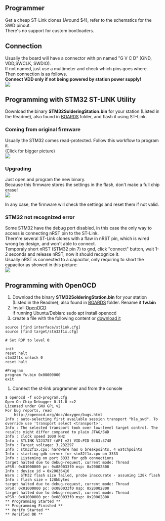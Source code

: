 ## Programmer

Get a cheap ST-Link clones (Around $4), refer to the schematics for the SWD pinout.<br>
There's no support for custom bootloaders.<br>

## Connection

Usually the board will have a connector with pn named "G V C D" (GND, VDD,SWCLK, SWDIO).<br>
If not named, just use a multimeter and check which pins goes where.<br>
Then connection is as follows.<br>
**Connect VDD only if not being powered by station power supply!**<br>
<img src="/Readme_files/stlink_connection.jpg?raw=true"><br>

## Programming with STM32 ST-LINK Utility

Download the binary **STM32SolderingStation.bin** for your station (Listed in the Readme), also found in [BOARDS](https://github.com/deividAlfa/stm32_soldering_iron_controller/tree/master/BOARDS) folder, and flash it using ST-Link.<br>

### Coming from original firmware

Usually the STM32 comes read-protected. Follow this workflow to program it.<br>
(Click for bigger picture)<br>
<img src="/Readme_files/st-link_programming.png?raw=true"><br>

### Upgrading

Just open and program the new binary.<br>
Because this firmware stores the settings in the flash, don't make a full chip erase!<br>
<img src="/Readme_files/upgrade.png?raw=true"><br>

In any case, the firmware will check the settings and reset them if not valid.<br>

### STM32 not recognized error
Some STM32 have the debug port disabled, in this case the only way to access is connecting nRST pin to the ST-Link.<br>
There're several ST-Link clones with a flaw in nRST pin, which is wired wrong by design, and won't able to connect.<br> 
Temporaly short nRST (STM32 pin 7) to gnd, click "connect" button, wait 1-2 seconds and release nRST, now it should recognice it.<br>
Usually nRST is connected to a capacitor, only requiring to short the capacitor as showed in this picture:<br>
<img src="/Readme_files/stlink_force_rst.jpg?raw=true"><br>

## Programming with **OpenOCD**

1. Download the binary **STM32SolderingStation.bin** for your station (Listed in the Readme), also found in [BOARDS](https://github.com/deividAlfa/stm32_soldering_iron_controller/tree/master/BOARDS) folder. Rename it **fw.bin**
1. Install [OpenOCD](https://openocd.org/)<br>
   If running Ubuntu/Debian: sudo apt install openocd<br>
1. create a file with the following content or [download it](/ocd-program.cfg?raw=true)
```
source [find interface/stlink.cfg]
source [find target/stm32f1x.cfg]

# Set RDP to level 0

init
reset halt
stm32f1x unlock 0
reset halt

#Program
program fw.bin 0x08000000
exit
```
1. Connect the st-link programmer and from the console
```
$ openocd -f ocd-program.cfg 
Open On-Chip Debugger 0.11.0-rc2
Licensed under GNU GPL v2
For bug reports, read
	http://openocd.org/doc/doxygen/bugs.html
Info : auto-selecting first available session transport "hla_swd". To override use 'transport select <transport>'.
Info : The selected transport took over low-level target control. The results might differ compared to plain JTAG/SWD
Info : clock speed 1000 kHz
Info : STLINK V2J37S7 (API v2) VID:PID 0483:3748
Info : Target voltage: 3.232297
Info : stm32f1x.cpu: hardware has 6 breakpoints, 4 watchpoints
Info : starting gdb server for stm32f1x.cpu on 3333
Info : Listening on port 3333 for gdb connections
target halted due to debug-request, current mode: Thread 
xPSR: 0x01000000 pc: 0x080033f0 msp: 0x20002800
Info : device id = 0x20036410
Warn : STM32 flash size failed, probe inaccurate - assuming 128k flash
Info : flash size = 128kbytes
target halted due to debug-request, current mode: Thread 
xPSR: 0x01000000 pc: 0x080033f0 msp: 0x20002800
target halted due to debug-request, current mode: Thread 
xPSR: 0x01000000 pc: 0x080033f0 msp: 0x20002800
** Programming Started **
** Programming Finished **
** Verify Started **
** Verified OK **

```
